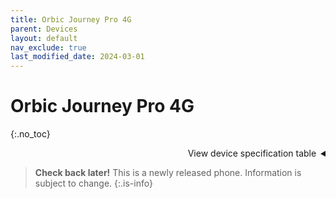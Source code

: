```yaml
---
title: Orbic Journey Pro 4G
parent: Devices
layout: default
nav_exclude: true
last_modified_date: 2024-03-01
---
```

# Orbic Journey Pro 4G
{:.no_toc}

<details><summary dir="rtl">View device specification table</summary>
<table><thead><tr><th colspan=2>Orbic JOURNEY Pro 4G</th></tr></thead>
  <tbody><tr><td>Announced</td><td>1st March 2024 @ MWC 2024</td></tr>
    <tr><td>Released</td><td>TBD</td></tr>
    <tr><td>Model</td><td>O4F131, O4F231</td></tr>
    <tr><td>Colors</td><td>Jet Black, Soft Pink, Pearl White</td></tr>
    <tr><td>MSRP</td><td>TBD</td></tr>
    <tr><td align=center colspan=2><strong>Specifications</strong></td></tr>
    <tr><td>SoC</td><td>Qualcomm QM215 Snapdragon 215 (4 × 1.3GHz Cortex-A53)</td></tr>
    <tr><td>RAM</td><td>1GB LPDDR3</td></tr>
    <tr><td>GPU</td><td>Adreno 308</td></tr>
    <tr><td>Storage</td><td>8GB (+ up to 128GB microSD card)</td></tr>
    <tr><td>Network</td><td>2G GSM, 3G UMTS, 4G LTE Cat4 150/50Mbps<br>
        <em>+ JP: band 1, 3, 5, 7, 8, 18, 19, 20, 26, 28, 38, 40, 41</em><br>
        VoLTE &amp; VoWiFi with HD Voice support<br>
        Single SIM (Nano-SIM)</td></tr>
    <tr><td>Screen</td><td>Main: 240 × 320 @ 125 PPI, 3.2in QVGA TFT LCD 1M colors<br>External: 128 × 160 @ 115 PPI, 1.77in TFT LCD</td></tr>
    <tr><td>Bluetooth</td><td>4.2</td></tr>
    <tr><td>Wi-Fi</td><td>802.11b/g/n, 2.4GHz</td></tr>
    <tr><td>Peripherals</td><td>- GPS &amp; GLONASS<br>- Dual microphones with noise cancellation</td></tr>
    <tr><td>Camera</td><td>Rear: 5MP with fixed focus, LED flash</td></tr>
    <tr><td>Dimensions<br>(HWD)</td><td>Open: TBD<br>Closed: 115.3 × 60.9 × 19.8 (mm)</td></tr>
    <tr><td>Weight</td><td>TBD</td></tr>
    <tr><td>Ports</td><td>- USB Type-C 2.0 charging &amp; data transferring port<br>- 3.5mm headphone jack</td></tr>
    <tr><td>Specials</td><td>- Mobile Device Management</td></tr>
    <tr><td>Battery</td><td>Removable Li-Ion 1850mAh, 5W wired charging (up to 3d 18h of LTE standby advertised)</td></tr>
    <tr><td align=center colspan=2><strong>KaiOS info</strong></td></tr>
    <tr><td>Version</td><td>KaiOS 3.1</td></tr>
    <tr><td>WA VoIP</td><td>Not available</td></tr>
    <tr><td>Build no.</td><td>TBD</td></tr>
  </tbody>
</table></details>

> **Check back later!** This is a newly released phone. Information is subject to change.
{:.is-info}